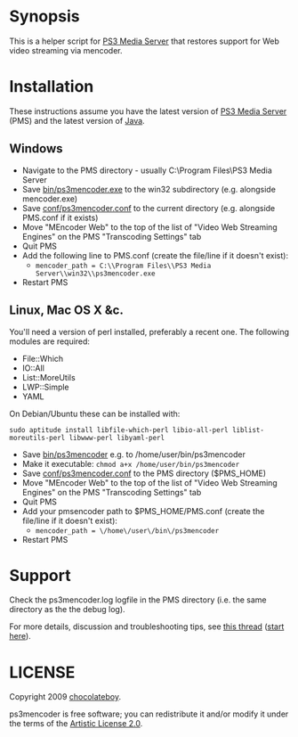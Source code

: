 # Synopsis

This is a helper script for [PS3 Media Server](http://code.google.com/p/ps3mediaserver/) that restores support for Web video streaming via mencoder.

# Installation

These instructions assume you have the latest version of [PS3 Media Server](http://ps3mediaserver.org/forum/viewtopic.php?f=2&t=3217) (PMS) and the latest version of [Java](http://www.java.com/en/download/index.jsp).

## Windows ###

* Navigate to the PMS directory - usually C:\Program Files\PS3 Media Server
* Save [bin/ps3mencoder.exe](http://github.com/chocolateboy/ps3mencoder/raw/master/bin/ps3mencoder.exe)
  to the win32 subdirectory (e.g. alongside mencoder.exe)
* Save [conf/ps3mencoder.conf](http://github.com/chocolateboy/ps3mencoder/raw/master/conf/ps3mencoder.conf)
  to the current directory (e.g. alongside PMS.conf if it exists)
* Move "MEncoder Web" to the top of the list of "Video Web Streaming Engines" on the PMS "Transcoding Settings" tab
* Quit PMS
* Add the following line to PMS.conf (create the file/line if it doesn't exist):
  * `mencoder_path = C:\\Program Files\\PS3 Media Server\\win32\\ps3mencoder.exe`
* Restart PMS

## Linux, Mac OS X &c.

You'll need a version of perl installed, preferably a recent one. The following modules are required:

* File::Which
* IO::All
* List::MoreUtils
* LWP::Simple
* YAML

On Debian/Ubuntu these can be installed with:

`sudo aptitude install libfile-which-perl libio-all-perl liblist-moreutils-perl libwww-perl libyaml-perl`

* Save [bin/ps3mencoder](http://github.com/chocolateboy/ps3mencoder/raw/master/bin/ps3mencoder)
  e.g. to /home/user/bin/ps3mencoder
* Make it executable: `chmod a+x /home/user/bin/ps3mencoder`
* Save [conf/ps3mencoder.conf](http://github.com/chocolateboy/ps3mencoder/raw/master/conf/ps3mencoder.conf)
  to the PMS directory ($PMS_HOME)
* Move "MEncoder Web" to the top of the list of "Video Web Streaming Engines" on the PMS "Transcoding Settings" tab
* Quit PMS
* Add your pmsencoder path to $PMS_HOME/PMS.conf (create the file/line if it doesn't exist):
  * `mencoder_path = \/home\/user\/bin\/ps3mencoder`
* Restart PMS

# Support #

Check the ps3mencoder.log logfile in the PMS directory (i.e. the same directory as the the debug log).

For more details, discussion and troubleshooting tips, see [this thread](http://ps3mediaserver.org/forum/viewtopic.php?f=6&t=5002) ([start here](http://ps3mediaserver.org/forum/viewtopic.php?f=6&t=5002#p22479)).

# LICENSE

Copyright 2009 [chocolateboy](http://github.com/chocolateboy).

ps3mencoder is free software; you can redistribute it and/or modify it under the terms of the [Artistic License 2.0](http://www.opensource.org/licenses/artistic-license-2.0.php).
